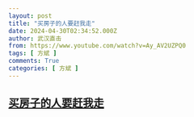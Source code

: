 ```yaml
---
layout: post
title: "买房子的人要赶我走"
date: 2024-04-30T02:34:52.000Z
author: 武汉直击
from: https://www.youtube.com/watch?v=Ay_AV2UZPQ0
tags: [ 方斌 ]
comments: True
categories: [ 方斌 ]
---
```

<!--1714444492000-->
[买房子的人要赶我走](https://www.youtube.com/watch?v=Ay_AV2UZPQ0)
------

<div>

</div>
